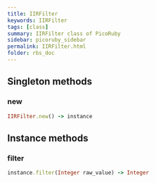 ```yaml
---
title: IIRFilter
keywords: IIRFilter
tags: [class]
summary: IIRFilter class of PicoRuby
sidebar: picoruby_sidebar
permalink: IIRFilter.html
folder: rbs_doc
---
```

## Singleton methods
### new

```ruby
IIRFilter.new() -> instance
```
## Instance methods
### filter

```ruby
instance.filter(Integer raw_value) -> Integer
```
